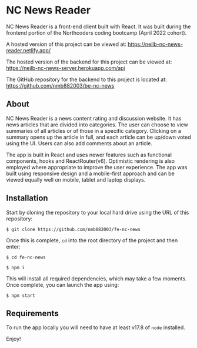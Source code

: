 # NC News Reader

NC News Reader is a front-end client built with React. It was built during the frontend portion of the Northcoders coding bootcamp (April 2022 cohort).  

A hosted version of this project can be viewed at: https://neilb-nc-news-reader.netlify.app/

The hosted version of the backend for this project can be viewed at: https://neilb-nc-news-server.herokuapp.com/api

The GitHub repository for the backend to this project is located at: https://github.com/nmb882003/be-nc-news

## About

NC News Reader is a news content rating and discussion website. It has news articles that are divided into categories. The user can choose to view summaries of all articles or of those in a specific category. Clicking on a summary opens up the article in full, and each article can be up/down voted using the UI. Users can also add comments about an article.

The app is built in React and uses newer features such as functional components, hooks and ReactRouter(v6). Optimistic rendering is also employed where appropriate to improve the user experience. The app was built using responsive design and a mobile-first approach and can be viewed equally well on mobile, tablet and laptop displays.     

## Installation

Start by cloning the repository to your local hard drive using the URL of this repository:   

```
$ git clone https://github.com/nmb882003/fe-nc-news
```
Once this is complete, `cd` into the root directory of the project and then enter:
```
$ cd fe-nc-news

$ npm i
```
This will install all required dependencies, which may take a few moments. Once complete, you can launch the app using:
```
$ npm start
```

## Requirements

To run the app locally you will need to have at least v17.8 of `node` installed. 

Enjoy!